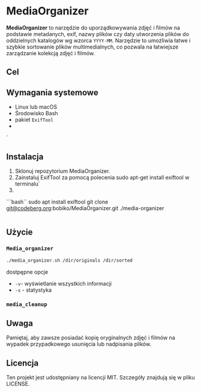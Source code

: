 # MediaOrganizer

**MediaOrganizer**  to narzędzie do uporządkowywania zdjęć i filmów na podstawie metadanych, exif, nazwy plików czy daty utworzenia plików do oddzielnych katalogów wg wzorca `YYYY-MM`.
Narzędzie to umożliwia łatwe i szybkie sortowanie plików multimedialnych, co pozwala na łatwiejsze zarządzanie kolekcją zdjęć i filmów.

## Cel

## Wymagania systemowe
- Linux lub macOS
- Środowisko Bash
- pakiet `ExifTool`
-
`
## Instalacja

1. Sklonuj repozytorium MediaOrganizer.
2. Zainstaluj ExifTool za pomocą polecenia sudo apt-get install exiftool w terminalu`
3.
```bash``
sudo apt install exiftool
git clone git@codeberg.org:bobiko/MediaOrganizer.git ./media-organizer
```
```

## Użycie

### `Media_organizer`

```bash
./media_organizer.sh /dir/originals /dir/sorted
```

dostpępne opcje

- `-v`- wyświetlanie wszystkich informacji
- `-s` - statystyka

### `media_cleanup`



## Uwaga
Pamiętaj, aby zawsze posiadać kopię oryginalnych zdjęć i filmów na wypadek przypadkowego usunięcia lub nadpisania plików.

## Licencja
Ten projekt jest udostępniany na licencji MIT. Szczegóły znajdują się w pliku LICENSE.
